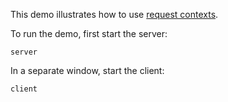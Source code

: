 This demo illustrates how to use [request contexts][1].

To run the demo, first start the server:

```
server
```

In a separate window, start the client:

```
client
```

[1]: https://doc.zeroc.com/ice/4.0/client-side-features/request-contexts
